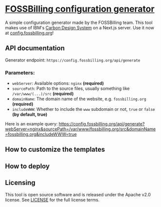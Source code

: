 # [FOSSBilling configuration generator](https://config.fossbilling.org)

A simple configuration generator made by the FOSSBilling team. This tool makes use of IBM's [Carbon Design System](https://carbondesignsystem.com/) on a Next.js server. Use it now at [config.fossbilling.org](https://config.fossbilling.org)!

## API documentation
Generator endpoint: `https://config.fossbilling.org/api/generate`

### Parameters:
- `webServer`: Available options: `nginx` **(required)**
- `sourcePath`: Path to the source files, usually something like `/var/www/(...)/src` **(required)**
- `domainName`: The domain name of the website, e.g. `fossbilling.org` **(required)**
- `includeWWW`: Whether to include the `www` subdomain or not, `true` or `false` **(by default, true)**

Here is an example query: https://config.fossbilling.org/api/generate?webServer=nginx&sourcePath=/var/www/fossbilling.org/src&domainName=fossbilling.org&includeWWW=true

## How to customize the templates

## How to deploy

## Licensing
This tool is open source software and is released under the Apache v2.0 license. See [LICENSE](LICENSE) for the full license terms.

